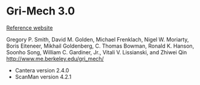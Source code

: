 Gri-Mech 3.0
===========
[Reference website](http://combustion.berkeley.edu/gri-mech/version30/text30.html)

Gregory P. Smith, David M. Golden, Michael Frenklach, Nigel W. Moriarty, Boris Eiteneer, Mikhail Goldenberg, C. Thomas Bowman, Ronald K. Hanson, Soonho Song, William C. Gardiner, Jr., Vitali V. Lissianski, and Zhiwei Qin http://www.me.berkeley.edu/gri_mech/  

- Cantera version 2.4.0
- ScanMan version 4.2.1
